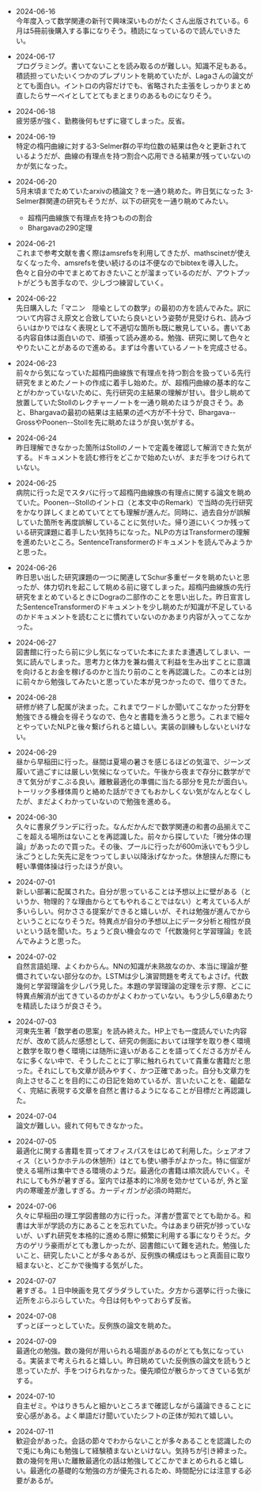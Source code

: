 <!-- 行末で「半角スペース」を「2個」連続入力すると、以降の文章を改行することができる -->
- 2024-06-16  
今年度入って数学関連の新刊で興味深いものがたくさん出版されている。6月は5冊前後購入する事になりそう。積読になっているので読んでいきたい。

- 2024-06-17  
プログラミング。書いてないことを読み取るのが難しい。知識不足もある。積読担っていたいくつかのプレプリントを眺めていたが、Lagaさんの論文がとても面白い。イントロの内容だけでも、省略された主張をしっかりまとめ直したらサーベイとしてとてもまとまりのあるものになりそう。

- 2024-06-18  
疲労感が強く、勤務後何もせずに寝てしまった。反省。

- 2024-06-19  
特定の楕円曲線に対する3-Selmer群の平均位数の結果は色々と更新されているようだが、曲線の有理点を持つ割合へ応用できる結果が残っていないのかが気になった。

- 2024-06-20  
5月末頃までためていたarxivの積論文？を一通り眺めた。昨日気になった $3$-Selmer群関連の研究もそうだが、以下の研究を一通り眺めてみたい。
  - 超楕円曲線族で有理点を持つものの割合
  - Bhargavaの290定理

- 2024-06-21  
これまで参考文献を書く際はamsrefsを利用してきたが、mathscinetが使えなくなった今、amsrefsを使い続けるのは不便なのでbibtexを導入した。色々と自分の中でまとめておきたいことが溜まっているのだが、アウトプットがどうも苦手なので、少しづつ練習していく。

- 2024-06-22  
先日購入した「マニン　隠喩としての数学」の最初の方を読んでみた。訳について内容さえ原文と合致していたら良いという姿勢が見受けられ、読みづらいはかりではなく表現として不適切な箇所も既に散見している。書いてある内容自体は面白いので、頑張って読み進める。勉強、研究に関して色々とやりたいことがあるので進める。まずは今書いているノートを完成させる。

- 2024-06-23  
前々から気になっていた超楕円曲線族で有理点を持つ割合を扱っている先行研究をまとめたノートの作成に着手し始めた。が、超楕円曲線の基本的なことがわかっていないために、先行研究の主結果の理解が甘い。昔少し眺めて放置していたStollのレクチャーノートを一通り眺めたほうが良さそう。あと、Bhargavaの最初の結果は主結果の述べ方が不十分で、Bhargava--GrossやPoonen--Stollを先に眺めたほうが良い気がする。

- 2024-06-24  
昨日理解できなかった箇所はStollのノートで定義を確認して解消できた気がする。ドキュメントを読む修行をどこかで始めたいが、まだ手をつけられていない。

- 2024-06-25  
病院に行った足でスタバに行って超楕円曲線族の有理点に関する論文を眺めていた。Poonen--Stollのイントロ（と本文中のRemark）で当時の先行研究をかなり詳しくまとめていてとても理解が進んだ。同時に、過去自分が誤解していた箇所を再度誤解していることに気付いた。帰り道にいくつか残っている研究課題に着手したい気持ちになった。NLPの方はTransformerの理解を進めたいところ。SentenceTransformerのドキュメントを読んでみようかと思った。

- 2024-06-26  
昨日思い出した研究課題の一つに関連してSchur多重ゼータを眺めたいと思ったが、体力切れを起こして眺める前に寝てしまった。超楕円曲線族の先行研究をまとめているときにDograの二部作のことを思い出した。昨日宣言したSentenceTransformerのドキュメントを少し眺めたが知識が不足しているのかドキュメントを読むことに慣れていないのかあまり内容が入ってこなかった。

- 2024-06-27  
図書館に行ったら前に少し気になっていた本にたまたま遭遇してしまい、一気に読んでしまった。思考力と体力を兼ね備えて利益を生み出すことに意識を向けるとお金を稼げるのかと当たり前のことを再認識した。この本とは別に前々から勉強してみたいと思っていた本が見つかったので、借りてきた。

- 2024-06-28  
研修が終了し配属が決まった。これまでワードしか聞いてこなかった分野を勉強できる機会を得そうなので、色々と書籍を漁ろうと思う。これまで細々とやっていたNLPと後々繋げられると嬉しい。実装の訓練もしないといけない。

- 2024-06-29  
昼から早稲田に行った。昼間は夏場の暑さを感じるほどの気温で、ジーンズ履いて過ごすには厳しい気候になっていた。午後から夜まで存分に数学ができて気分がすこぶる良い。離散最適化の準備に当たる部分を見たが面白い。トーリック多様体周りと絡めた話ができてもおかしくない気がなんとなくしたが、まだよくわかっていないので勉強を進める。

- 2024-06-30  
久々に書泉グランデに行った。なんだかんだで数学関連の和書の品揃えでここを超える場所はないことを再認識した。前々から探していた「微分体の理論」があったので買った。その後、プールに行ったが600m泳いでもう少し泳ごうとした矢先に足をつってしまい以降泳げなかった。休憩挟んだ際にも軽い準備体操は行ったほうが良い。

- 2024-07-01  
新しい部署に配属された。自分が思っていることは予想以上に壁がある（というか、物理的？な理由からとてもやれることではない）と考えている人が多いらしい。何かささる提案ができると嬉しいが、それは勉強が進んでからということになりそうだ。特異点が自分の予想以上にデータ分析と相性が良いという話を聞いた。ちょうど良い機会なので「代数幾何と学習理論」を読んでみようと思った。

- 2024-07-02  
自然言語処理、よくわからん。NNの知識が未熟故なのか、本当に理論が整備されていない部分なのか。LSTMは少し演習問題を考えてもよさげ。代数幾何と学習理論を少しパラ見した。本題の学習理論の定理を示す際、どこに特異点解消が出てきているのかがよくわかっていない。もう少し5,6章あたりを精読したほうが良さそう。

- 2024-07-03  
河東先生著「数学者の思案」を読み終えた。HP上でも一度読んでいた内容だが、改めて読んだ感想として、研究の側面においては理学を取り巻く環境と数学を取り巻く環境には随所に違いがあることを語ってくださる方がそんなに多くない中で、そうしたことに丁寧に触れられていて貴重な書籍だと思った。それにしても文章が読みやすく、かつ正確であった。自分も文章力を向上させることを目的にこの日記を始めているが、言いたいことを、齟齬なく、完結に表現する文章を自然と書けるようになることが目標だと再認識した。

- 2024-07-04  
論文が難しい。疲れて何もできなかった。

- 2024-07-05  
最適化に関する書籍を買ってオフィスパスをはじめて利用した。シェアオフィス（というかホテルの休憩所）はとても使い勝手がよかった。特に個室が使える場所は集中できる環境のようだ。最適化の書籍は順次読んでいく。それにしても外が暑すぎる。室内では基本的に冷房を効かせているが, 外と室内の寒暖差が激しすぎる。カーディガンが必須の時期だ。

- 2024-07-06  
久々に早稲田の理工学図書館の方に行った。洋書が豊富でとても助かる。和書は大半が学読の方にあることを忘れていた。今はあまり研究が捗っていないが、いずれ研究を本格的に進める際に頻繁に利用する事になりそうだ。夕方のゲリラ豪雨がとても激しかったが、図書館にいて難を逃れた。勉強したいこと、研究したいことが多々あるが、反例族の構成はもっと真面目に取り組まないと、どこかで後悔する気がした。

- 2024-07-07  
暑すぎる。１日中映画を見てダラダラしていた。夕方から選挙に行った後に近所をぶらぶらしていた。今日は何もやっておらず反省。

- 2024-07-08  
ずっとぼーっとしていた。反例族の論文を眺めた。

- 2024-07-09  
最適化の勉強。数の幾何が用いられる場面があるのがとても気になっている。実装まで考えられると嬉しい。昨日眺めていた反例族の論文を読もうと思っていたが、手をつけられなかった。優先順位が散らかってきている気がする。

- 2024-07-10  
自主ゼミ。やはりきちんと細かいところまで確認しながら議論できることに安心感がある。よく単語だけ聞いていたシフトの正体が知れて嬉しい。

- 2024-07-11  
歓迎会があった。会話の節々でわからないことが多々あることを認識したので兎にも角にも勉強して経験積まないといけない。気持ちが引き締まった。数の幾何を用いた離散最適化の話は勉強してどこかでまとめられると嬉しい。最適化の基礎的な勉強の方が優先されるため、時間配分には注意する必要があるが。
